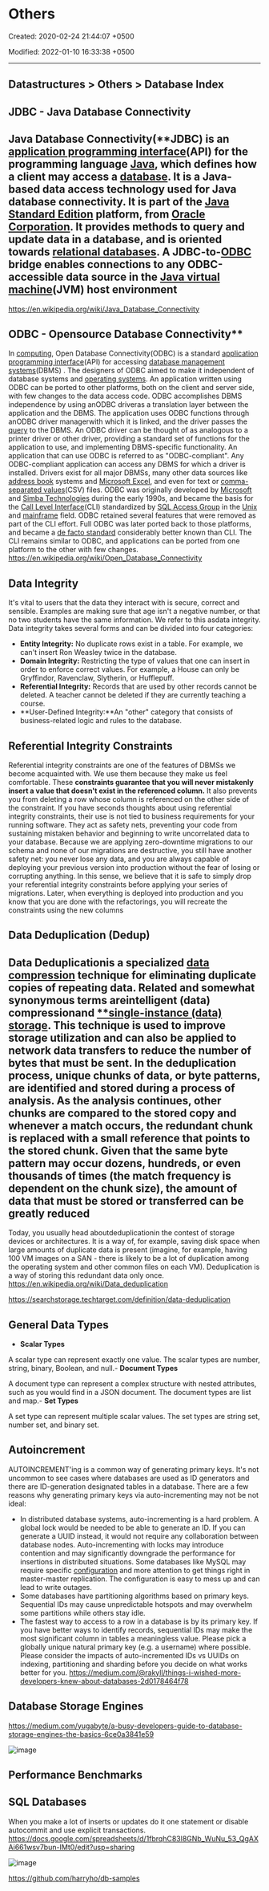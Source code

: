 # Others

Created: 2020-02-24 21:44:07 +0500

Modified: 2022-01-10 16:33:38 +0500

---

## Datastructures > Others > Database Index

## JDBC - Java Database Connectivity

## Java Database Connectivity(**JDBC) is an [application programming interface](https://en.wikipedia.org/wiki/Application_programming_interface)(API) for the programming language [Java](https://en.wikipedia.org/wiki/Java_(programming_language)), which defines how a client may access a [database](https://en.wikipedia.org/wiki/Database). It is a Java-based data access technology used for Java database connectivity. It is part of the [Java Standard Edition](https://en.wikipedia.org/wiki/Java_Standard_Edition) platform, from [Oracle Corporation](https://en.wikipedia.org/wiki/Oracle_Corporation). It provides methods to query and update data in a database, and is oriented towards [relational databases](https://en.wikipedia.org/wiki/Relational_database). A JDBC-to-[ODBC](https://en.wikipedia.org/wiki/ODBC) bridge enables connections to any ODBC-accessible data source in the [Java virtual machine](https://en.wikipedia.org/wiki/Java_virtual_machine)(JVM) host environment

<https://en.wikipedia.org/wiki/Java_Database_Connectivity>

## ODBC - Opensource Database Connectivity**

In [computing](https://en.wikipedia.org/wiki/Computing), Open Database Connectivity(ODBC) is a standard [application programming interface](https://en.wikipedia.org/wiki/Application_programming_interface)(API) for accessing [database management systems](https://en.wikipedia.org/wiki/Database_management_system)(DBMS) . The designers of ODBC aimed to make it independent of database systems and [operating systems](https://en.wikipedia.org/wiki/Operating_system). An application written using ODBC can be ported to other platforms, both on the client and server side, with few changes to the data access code.
ODBC accomplishes DBMS independence by using anODBC driveras a translation layer between the application and the DBMS. The application uses ODBC functions through anODBC driver managerwith which it is linked, and the driver passes the [query](https://en.wikipedia.org/wiki/Query_language) to the DBMS. An ODBC driver can be thought of as analogous to a printer driver or other driver, providing a standard set of functions for the application to use, and implementing DBMS-specific functionality. An application that can use ODBC is referred to as "ODBC-compliant". Any ODBC-compliant application can access any DBMS for which a driver is installed. Drivers exist for all major DBMSs, many other data sources like [address book](https://en.wikipedia.org/wiki/Address_book) systems and [Microsoft Excel](https://en.wikipedia.org/wiki/Microsoft_Excel), and even for text or [comma-separated values](https://en.wikipedia.org/wiki/Comma-separated_values)(CSV) files.
ODBC was originally developed by [Microsoft](https://en.wikipedia.org/wiki/Microsoft) and [Simba Technologies](https://en.wikipedia.org/wiki/Simba_Technologies) during the early 1990s, and became the basis for the [Call Level Interface](https://en.wikipedia.org/wiki/Call_Level_Interface)(CLI) standardized by [SQL Access Group](https://en.wikipedia.org/wiki/SQL_Access_Group) in the [Unix](https://en.wikipedia.org/wiki/Unix) and [mainframe](https://en.wikipedia.org/wiki/Mainframe_computer) field. ODBC retained several features that were removed as part of the CLI effort. Full ODBC was later ported back to those platforms, and became a [de facto standard](https://en.wikipedia.org/wiki/De_facto_standard) considerably better known than CLI. The CLI remains similar to ODBC, and applications can be ported from one platform to the other with few changes.
<https://en.wikipedia.org/wiki/Open_Database_Connectivity>

## Data Integrity

It's vital to users that the data they interact with is secure, correct and sensible. Examples are making sure that age isn't a negative number, or that no two students have the same information. We refer to this asdata integrity.
Data integrity takes several forms and can be divided into four categories:

- **Entity Integrity:** No duplicate rows exist in a table. For example, we can't insert Ron Weasley twice in the database.
- **Domain Integrity:** Restricting the type of values that one can insert in order to enforce correct values. For example, a House can only be Gryffindor, Ravenclaw, Slytherin, or Hufflepuff.
- **Referential Integrity:** Records that are used by other records cannot be deleted. A teacher cannot be deleted if they are currently teaching a course.
- **User-Defined Integrity:**An "other" category that consists of business-related logic and rules to the database.

## Referential Integrity Constraints

Referential integrity constraints are one of the features of DBMSs we become acquainted with. We use them because they make us feel comfortable. These **constraints guarantee that you will never mistakenly insert a value that doesn't exist in the referenced column.** It also prevents you from deleting a row whose column is referenced on the other side of the constraint.
If you have seconds thoughts about using referential integrity constraints, their use is not tied to business requirements for your running software. They act as safety nets, preventing your code from sustaining mistaken behavior and beginning to write uncorrelated data to your database. Because we are applying zero-downtime migrations to our schema and none of our migrations are destructive, you still have another safety net: you never lose any data, and you are always capable of deploying your previous version into production without the fear of losing or corrupting anything. In this sense, we believe that it is safe to simply drop your referential integrity constraints before applying your series of migrations. Later, when everything is deployed into production and you know that you are done with the refactorings, you will recreate the constraints using the new columns

## Data Deduplication (Dedup)

## Data Deduplicationis a specialized [data compression](https://en.wikipedia.org/wiki/Data_compression) technique for eliminating duplicate copies of repeating data. Related and somewhat synonymous terms are**intelligent (data) compression**and [**single-instance (data) storage](https://en.wikipedia.org/wiki/Single-instance_storage). This technique is used to improve storage utilization and can also be applied to network data transfers to reduce the number of bytes that must be sent. In the deduplication process, unique chunks of data, or byte patterns, are identified and stored during a process of analysis. As the analysis continues, other chunks are compared to the stored copy and whenever a match occurs, the redundant chunk is replaced with a small reference that points to the stored chunk. Given that the same byte pattern may occur dozens, hundreds, or even thousands of times (the match frequency is dependent on the chunk size), the amount of data that must be stored or transferred can be greatly reduced

Today, you usually head aboutdeduplicationin the contest of storage devices or architectures. It is a way of, for example, saving disk space when large amounts of duplicate data is present (imagine, for example, having 100 VM images on a SAN - there is likely to be a lot of duplication among the operating system and other common files on each VM).
Deduplication is a way of storing this redundant data only once.
<https://en.wikipedia.org/wiki/Data_deduplication>

<https://searchstorage.techtarget.com/definition/data-deduplication>

## General Data Types

- **Scalar Types**

A scalar type can represent exactly one value. The scalar types are number, string, binary, Boolean, and null.-  **Document Types**

A document type can represent a complex structure with nested attributes, such as you would find in a JSON document. The document types are list and map.-  **Set Types**

A set type can represent multiple scalar values. The set types are string set, number set, and binary set.

## Autoincrement

AUTOINCREMENT'ing is a common way of generating primary keys. It's not uncommon to see cases where databases are used as ID generators and there are ID-generation designated tables in a database.
There are a few reasons why generating primary keys via auto-incrementing may not be not ideal:

- In distributed database systems, auto-incrementing is a hard problem. A global lock would be needed to be able to generate an ID. If you can generate a UUID instead, it would not require any collaboration between database nodes. Auto-incrementing with locks may introduce contention and may significantly downgrade the performance for insertions in distributed situations. Some databases like MySQL may require specific [configuration](https://www.percona.com/blog/2011/01/12/conflict-avoidance-with-auto_increment_incremen-and-auto_increment_offset/) and more attention to get things right in master-master replication. The configuration is easy to mess up and can lead to write outages.
- Some databases have partitioning algorithms based on primary keys. Sequential IDs may cause unpredictable hotspots and may overwhelm some partitions while others stay idle.
- The fastest way to access to a row in a database is by its primary key. If you have better ways to identify records, sequential IDs may make the most significant column in tables a meaningless value. Please pick a globally unique natural primary key (e.g. a username) where possible.
Please consider the impacts of auto-incremented IDs vs UUIDs on indexing, partitioning and sharding before you decide on what works better for you.
<https://medium.com/@rakyll/things-i-wished-more-developers-knew-about-databases-2d0178464f78>

## Database Storage Engines

<https://medium.com/yugabyte/a-busy-developers-guide-to-database-storage-engines-the-basics-6ce0a3841e59>

![image](media/Others-image1.png)

## Performance Benchmarks

## SQL Databases

When you make a lot of inserts or updates do it one statement or disable autocommit and use explicit transactions.
<https://docs.google.com/spreadsheets/d/1fbrqhC83l8GNb_WuNu_53_QgAXAi661wsv7bun-IMt0/edit?usp=sharing>

![image](media/Others-image2.png)

<https://github.com/harryho/db-samples>

